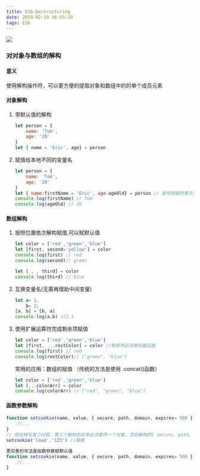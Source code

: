```yaml
---
title: ES6-Destructuring
date: 2019-02-19 16:55:29
tags: ES6
---
```

![](https://ws1.sinaimg.cn/large/e4d30300ly1g0qs1z3avzj216w0lggpe.jpg)
### 对对象与数组的解构
#### 意义
使用解构操作符，可以更方便的提取对象和数组中的的单个成员元素
#### 对象解构
1. 带默认值的解构
   ```js
   let person = {
       name: 'Tom',
       age: '20'
   }
   let { name = 'Eric', age} = person
   ```
2. 赋值给本地不同的变量名
   ```js
   let person = {
       name: 'Tom',
       age: '20'
   }
   let { name:firstName = 'Eric', age:ageOld} = person // 冒号前面的表示要检索的对象的属性名；冒号后面的表示要赋值的变量名
   console.log(firstName) // Tom
   console.log(ageOld) // 20
   ```
#### 数组解构
1. 按照位置依次解构赋值,可以赋默认值
   ```js
   let color = ['red','green','blue']
   let [first, second='yellow'] = color
   console.log(first) // red
   console.log(second)// green

   let [ , , third] = color
   console.log(third) // blue
   ```
2. 互换变量名(无需再借助中间变量)
   ```js
   let a= 1, 
       b= 2;
   [a, b] = [b, a]
   console.log(a,b) //2,1
   ```
3. 使用扩展运算符完成剩余项赋值
   ```js
   let color = ['red','green','blue']
   let [first, ...restColor] = color //剩余项必须放在最后面
   console.log(first) // red
   console.log(restColor)// ["green", "blue"]
   ```
   常用的应用：数组的赋值 （传统的方法是使用 .concat()函数）
   ```js
   let color = ['red','green','blue']
   let [...colorArr] = color
   console.log(colorArr) // ["red", "green", "blue"]    
   ```
#### 函数参数解构
```js
function setcookie(name, value, { secure, path, domain, expires= 500 }){
    //...
}
// 但这样写有个问题，第三个解构的实参必须要传一个对象，否则解构的{ secure, path, domain, expires= 500 } = undefined 会报错
setcookie('load','123') //报错

更完善的写法是函数参数赋默认值
function setcookie(name, value, { secure, path, domain, expires= 500 } = {}){
    //...
}
```
